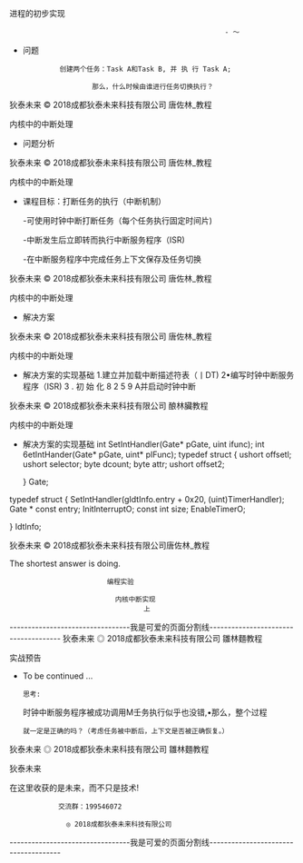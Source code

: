 进程的初步实现

                                                         - 〜
- 问题

               创建两个任务：Task A和Task B, 并 执 行 Task A;

                       那么，什么时候由谁进行任务切换执行？

狄泰未来                       © 2018成都狄泰未来科技有限公司                唐佐林_教程

内核中的中断处理

- 问题分析

狄泰未来                       © 2018成都狄泰未来科技有限公司                唐佐林_教程

内核中的中断处理

- 课程目标：打断任务的执行（中断机制）

     -可使用时钟中断打断任务（每个任务执行固定时间片)

    -中断发生后立即转而执行中断服务程序（ISR)

     -在中断服务程序中完成任务上下文保存及任务切换

狄泰未来                       © 2018成都狄泰未来科技有限公司                唐佐林_教程

内核中的中断处理

- 解决方案

狄泰未来                       © 2018成都狄泰未来科技有限公司                唐佐林_教程

内核中的中断处理

- 解决方案的实现基础
    1.建立并加载中断描述符表（丨DT)
    2•编写时钟中断服务程序（ISR)
    3 . 初 始 化 8 2 5 9 A并启动时钟中断

狄泰未来                       © 2018成都狄泰未来科技有限公司                酿林臟教程

内核中的中断处理

- 解决方案的实现基础                  int SetIntHandler(Gate* pGate, uint ifunc);
                            int 6etIntHander(Gate* pGate, uint* pIFunc);
   typedef struct {
          ushort offsetl;
          ushort selector;
          byte dcount;
          byte attr;
          ushort offset2;

   } Gate;

typedef struct {            SetIntHandler(gIdtInfo.entry + 0x20, (uint)TimerHandler);
      Gate * const entry;   InitlnterruptO;
      const int size;       EnableTimerO;

} Idtlnfo;

狄泰未来                       © 2018成都狄泰未来科技有限公司唐佐林_教程

The shortest answer is doing.

                            编程实验

                              内核中断实现
                                     上

---------------------------------我是可爱的页面分割线-------------------------------------
狄泰未来   ◎ 2018成都狄泰未来科技有限公司             雛林麵教程

 实战预告

-  To be continued ...

       思考:

      时钟中断服务程序被成功调用M壬务执行似乎也没错,•那么，整个过程

       就一定是正确的吗？（考虑任务被中断后，上下文是否被正确恢复。）

狄泰未来   ◎ 2018成都狄泰未来科技有限公司             雛林麵教程

  狄泰未来

在这里收获的是未来，而不只是技术!

                交流群：199546072

                  ◎ 2018成都狄泰未来科技有限公司

---------------------------------我是可爱的页面分割线-------------------------------------
